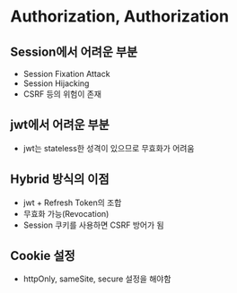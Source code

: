 # Authorization, Authorization
## Session에서 어려운 부분 
- Session Fixation Attack
- Session Hijacking 
- CSRF 
등의 위험이 존재

## jwt에서 어려운 부분 
- jwt는 stateless한 성격이 있으므로 무효화가 어려움

## Hybrid 방식의 이점 
- jwt + Refresh Token의 조합
- 무효화 가능(Revocation)
- Session 쿠키를 사용하면 CSRF 방어가 됨

## Cookie 설정 
- httpOnly, sameSite, secure 설정을 해야함